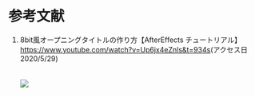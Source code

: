 # 参考文献
1. 8bit風オープニングタイトルの作り方【AfterEffects チュートリアル】  
<https://www.youtube.com/watch?v=Up6jx4eZnls&t=934s>(アクセス日2020/5/29)  
<br><br>
[![](http://img.youtube.com/vi/Up6jx4eZnls/0.jpg)](http://www.youtube.com/watch?v=Up6jx4eZnls "")
